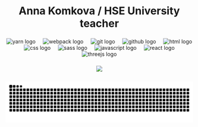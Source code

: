 <h1 align="center"> Anna Komkova / HSE University teacher </h1>

###

<div align="center">
  <img src="https://skillicons.dev/icons?i=yarn" height="40" alt="yarn logo"  />
  <img width="12" />
  <img src="https://skillicons.dev/icons?i=webpack" height="40" alt="webpack logo"  />
  <img width="12" />
  <img src="https://skillicons.dev/icons?i=git" height="40" alt="git logo"  />
  <img width="12" />
  <img src="https://skillicons.dev/icons?i=github" height="40" alt="github logo"  />
  <img width="12" />
  <img src="https://skillicons.dev/icons?i=html" height="40" alt="html logo"  />
  <img width="12" />
  <img src="https://skillicons.dev/icons?i=css" height="40" alt="css logo"  />
  <img width="12" />
  <img src="https://skillicons.dev/icons?i=sass" height="40" alt="sass logo"  />
  <img width="12" />
  <img src="https://skillicons.dev/icons?i=js" height="40" alt="javascript logo"  />
  <img width="12" />
  <img src="https://skillicons.dev/icons?i=react" height="40" alt="react logo"  />
  <img width="12" />
  <img src="https://skillicons.dev/icons?i=threejs" height="40" alt="threejs logo"  />
</div>

###

<p align="center">
  <img src="https://github-readme-stats.vercel.app/api/top-langs/?username=annkomkova&hide_progress=true">
</p>

###

<p align="center">
  <picture>
    <source media="(prefers-color-scheme: dark)" srcset="https://raw.githubusercontent.com/annkomkova/annkomkova/refs/heads/output/github-contribution-grid-snake-dark.svg" />
    <source media="(prefers-color-scheme: light)" srcset="https://raw.githubusercontent.com/annkomkova/annkomkova/refs/heads/output/github-contribution-grid-snake.svg" />
    <img alt="github-snake" src="https://raw.githubusercontent.com/annkomkova/annkomkova/refs/heads/output/github-contribution-grid-snake.svg" />
  </picture>
</p>

